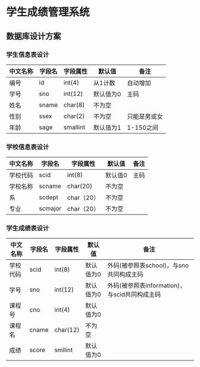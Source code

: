 # 学生成绩管理系统
## 数据库设计方案
### 学生信息表设计
|中文名称|字段名|字段属性|默认值|备注|
|------|-----|-------|-----|----|
|编号|id|int(4)|从1计数|自动增加|
|学号|sno|int(12)|默认值为0|主码|
|姓名|sname|char(8)|不为空|
|性别|ssex|char(2)|不为空|只能是男或女|
|年龄|sage|smallint|默认值为1|1-150之间|
### 学校信息表设计
|中文名称|字段名|字段属性|默认值|备注|
|------|-----|-------|-----|----|
|学校代码|scid|int(8)|默认值0|主码|
|学校名称|scname|char(20)|不为空|
|系|scdept|char（20）|不为空|
|专业|scmajor|char（20）|不为空|
### 学生成绩表设计
|中文名称|字段名|字段属性|默认值|备注|
|------|-----|-------|-----|----|
|学校代码|scid|int(8)|默认值为0|外码(被参照表school)，与sno共同构成主码|
|学号|sno|int(12)|默认值为0|外码(被参照表information)，与scid共同构成主码|
|课程号|cno|int(4)|默认值为0|
|课程名|cname|char(12)|不为空|
|成绩|score|smllint|默认值为0|

